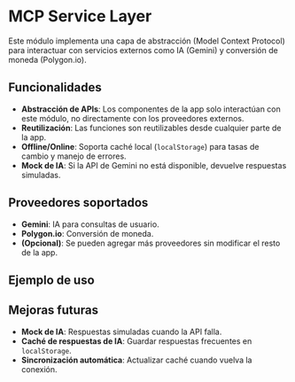 # MCP Service Layer

Este módulo implementa una capa de abstracción (Model Context Protocol) para interactuar con servicios externos como IA (Gemini) y conversión de moneda (Polygon.io).

## Funcionalidades

- **Abstracción de APIs**: Los componentes de la app solo interactúan con este módulo, no directamente con los proveedores externos.
- **Reutilización**: Las funciones son reutilizables desde cualquier parte de la app.
- **Offline/Online**: Soporta caché local (`localStorage`) para tasas de cambio y manejo de errores.
- **Mock de IA**: Si la API de Gemini no está disponible, devuelve respuestas simuladas.

## Proveedores soportados

- **Gemini**: IA para consultas de usuario.
- **Polygon.io**: Conversión de moneda.
- **(Opcional)**: Se pueden agregar más proveedores sin modificar el resto de la app.

## Ejemplo de uso


## Mejoras futuras

- **Mock de IA**: Respuestas simuladas cuando la API falla.
- **Caché de respuestas de IA**: Guardar respuestas frecuentes en `localStorage`.
- **Sincronización automática**: Actualizar caché cuando vuelva la conexión.
